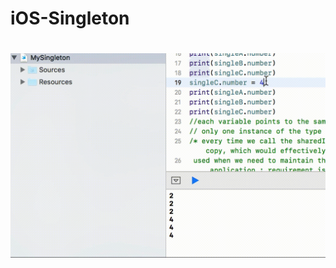 # iOS-Singleton
# ![Demo](https://github.com/dipankarghosh28/iOS-Singleton/blob/master/Singleton.gif)

